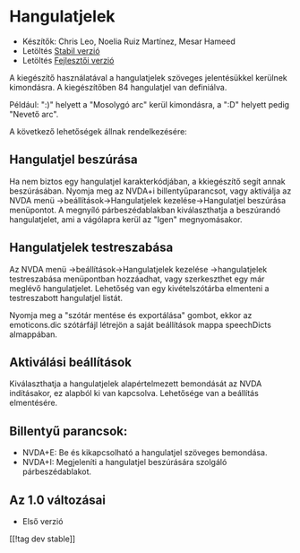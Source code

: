 # Hangulatjelek #

* Készítők: Chris Leo, Noelia Ruiz Martínez, Mesar Hameed
* Letöltés [Stabil verzió][1]
* Letöltés [Fejlesztői verzió][2]

A kiegészítő használatával a hangulatjelek szöveges jelentésükkel kerülnek
kimondásra. A kiegészítőben 84 hangulatjel van definiálva.

Például: ":)" helyett a "Mosolygó arc" kerül kimondásra, a ":D" helyett
pedig "Nevető arc".

A következő lehetőségek állnak rendelkezésére:

## Hangulatjel beszúrása ##

Ha nem biztos egy hangulatjel karakterkódjában, a kkiegészítő segít annak beszúrásában.
Nyomja meg az NVDA+i billentyűparancsot, vagy aktiválja az NVDA menü ->beállítások->Hangulatjelek kezelése->Hangulatjel beszúrása menüpontot.
A megnyíló párbeszédablakban kiválaszthatja a beszúrandó hangulatjelet, ami a vágólapra kerül az "Igen" megnyomásakor.


## Hangulatjelek testreszabása ##

Az NVDA menü ->beállítások->Hangulatjelek kezelése ->hangulatjelek testreszabása menüpontban hozzáadhat, vagy szerkeszthet egy már meglévő hangulatjelet.
Lehetőség van egy kivételszótárba elmenteni a testreszabott hangulatjel listát.

Nyomja meg a "szótár mentése és exportálása" gombot, ekkor az emoticons.dic
szótárfájl létrejön a saját beállítások mappa speechDicts almappában.


## Aktiválási beállítások ##

Kiválaszthatja a hangulatjelek alapértelmezett bemondását az NVDA
indításakor, ez alapból ki van kapcsolva. Lehetősége van a beállítás
elmentésére.

## Billentyű parancsok: ##

*	NVDA+E: Be és kikapcsolható a hangulatjel szöveges bemondása.
*	NVDA+I: Megjeleníti a hangulatjel beszúrására szolgáló párbeszédablakot.

## Az 1.0 változásai ##

* Első verzió
 
[[!tag dev stable]]

[1]: http://addons.nvda-project.org/files/get.php?file=emo

[2]: http://addons.nvda-project.org/files/get.php?file=emo-dev
